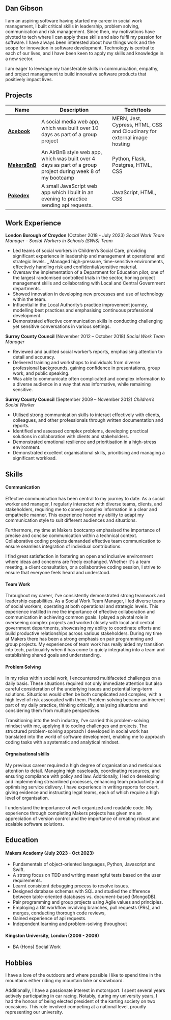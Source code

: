 ## Dan Gibson

I am an aspiring software having started my career in social work management, I built critical skills in leadership, problem solving, communication and risk management. Since then, my motivations have pivoted to tech where I can apply these skills and also fulfil my passion for software. I have always been interested about how things work and the scope for innovation in software development. Technology is central to each of our lives, and I have been keen to apply my skills and knowledge in a new sector. 

I am eager to leverage my transferable skills in communication, empathy, and project management to build innovative software products that positively impact lives. 



## Projects

| Name                         | Description       | Tech/tools        |
| ---------------------------- | ----------------- | ----------------- |
| [**Acebook**](https://github.com/spcmarine/Acebook-Web-App) | A social media web app, which was built over 10 days as part of a group project | MERN, Jest, Cypress, HTML, CSS and Cloudinary for external image hosting              |
| [**MakersBnB**](https://github.com/spcmarine/MakersBnB) | An AirBnB style web app, which was built over 4 days as part of a group project during week 8 of my bootcamp  | Python, Flask, Postgres, HTML, CSS              |
| [**Pokedex**](https://github.com/spcmarine/Pokedex) | A small JavaScript web app which I built in an evening to practice sending api requests. | JavaScript, HTML, CSS |

## Work Experience

**London Borough of Croydon** 
(October 2018 - July 2023)
_Social Work Team Manager – Social Workers in Schools (SWiS) Team_ 

- Led teams of social workers in Children’s Social Care, providing significant experience in leadership and management at operational and strategic levels.
_ Managed high-pressure, time-sensitive environments, effectively handling risk and confidential/sensitive material.
- Oversaw the implementation of a Department for Education pilot, one of the largest randomised controlled trials in the sector, honing project management skills and collaborating with Local and Central Government departments. 
- Showed innovation in developing new processes and use of technology within the team. 
- Influential in the Local Authority’s practice improvement journey, modelling best practices and emphasising continuous professional development.
- Demonstrated effective communication skills in conducting challenging yet sensitive conversations in various settings.

**Surrey County Council** 
(November 2012 – October 2018)
_Social Work Team Manager_

- Reviewed and audited social worker’s reports, emphasising attention to detail and accuracy.
- Delivered training and workshops to individuals from diverse professional backgrounds, gaining confidence in presentations, group work, and public speaking.
- Was able to communicate often complicated and complex information to a diverse audience in a way that was informative, while remaining sensitive. 

**Surrey County Council** 
(September 2009 – November 2012)
_Children’s Social Worker_

- Utilised strong communication skills to interact effectively with clients, colleagues, and other professionals through written documentation and reports.
- Identified and assessed complex problems, developing practical solutions in collaboration with clients and stakeholders.
- Demonstrated emotional resilience and prioritisation in a high-stress environment.
- Demonstrated excellent organisational skills, prioritising and managing a significant workload. 


## Skills

#### Communication
Effective communication has been central to my journey to date. As a social worker and manager, I regularly interacted with diverse teams, clients, and stakeholders, requiring me to convey complex information in a clear and empathetic manner. This experience honed my ability to adapt my communication style to suit different audiences and situations. 

Furthermore, my time at Makers bootcamp emphasised the importance of precise and concise communication within a technical context. Collaborative coding projects demanded effective team communication to ensure seamless integration of individual contributions.

I find great satisfaction in fostering an open and inclusive environment where ideas and concerns are freely exchanged. Whether it's a team meeting, a client consultation, or a collaborative coding session, I strive to ensure that everyone feels heard and understood.

#### Team Work
Throughout my career, I've consistently demonstrated strong teamwork and leadership capabilities. As a Social Work Team Manager, I led diverse teams of social workers, operating at both operational and strategic levels. This experience instilled in me the importance of effective collaboration and communication in achieving common goals. I played a pivotal role in overseeing complex projects and worked closely with local and central government departments, showcasing my ability to coordinate efforts and build productive relationships across various stakeholders. During my time at Makers there has been a strong emphasis on pair programming and group projects. My experiences of team work has really aided my transition into tech, particualrly when it has come to quicly integrating into a team and establishing shared goals and understanding. 

#### Problem Solving

In my roles within social work, I encountered multifaceted challenges on a daily basis. These situations required not only immediate attention but also careful consideration of the underlying issues and potential long-term solutions. Situations would often be both complicated and complex, with a high level of risk assocaited with them. Problem solving became an inherent part of my daily practice, thinking critically, analysing situations and considering them from multiple perspectives. 

Transitioning into the tech industry, I've carried this problem-solving mindset with me, applying it to coding challenges and projects. The structured problem-solving approach I developed in social work has translated into the world of software development, enabling me to approach coding tasks with a systematic and analytical mindset.

#### Orgnaisational skills

My previous career required a high degree of organisation and meticulous attention to detail. Managing high caseloads, coordinating resources, and ensuring compliance with policy and law. Additionally, I led on developing and implementing streamlined processes, enhancing team productivity and optimising service delivery. I have experience in writing reports for court, giving evidence and instructing legal teams, each of which require a high level of organisation. 

I understand the importance of well-organized and readable code. My experience through completing Makers projects has given me an appreciation of version control and the importance of creating robust and scalable software solutions.


## Education

#### Makers Academy (July 2023 - Oct 2023)

- Fundamentals of object-oriented languages, Python, Javascript and Swift.
- A strong focus on TDD and writing meaningful tests based on the user requirements.
- Learnt consistent debugging process to resolve issues.
- Designed database schemas with SQL and studied the difference between table-oriented databases vs. document-based (MongoDB).
- Pair programming and group projects using Agile values and principles.
- Employing a Git workflow involving branches, pull requests (PRs), and merges, conducting thorough code reviews,
- Gained experience of api requests.
- Independent learning and problem-solving throughout

#### Kingston University, London (2006 - 2009)

- BA (Hons) Social Work

## Hobbies

I have a love of the outdoors and where possible I like to spend time in the mountains either riding my mountain bike or snowboard. 

Additionally, I have a passionate interest in motorsport. I spent several years actively participating in car racing. Notably, during my university years, I had the honour of being elected president of the karting society on two occasions. This role involved competing at a national level, proudly representing our university.
